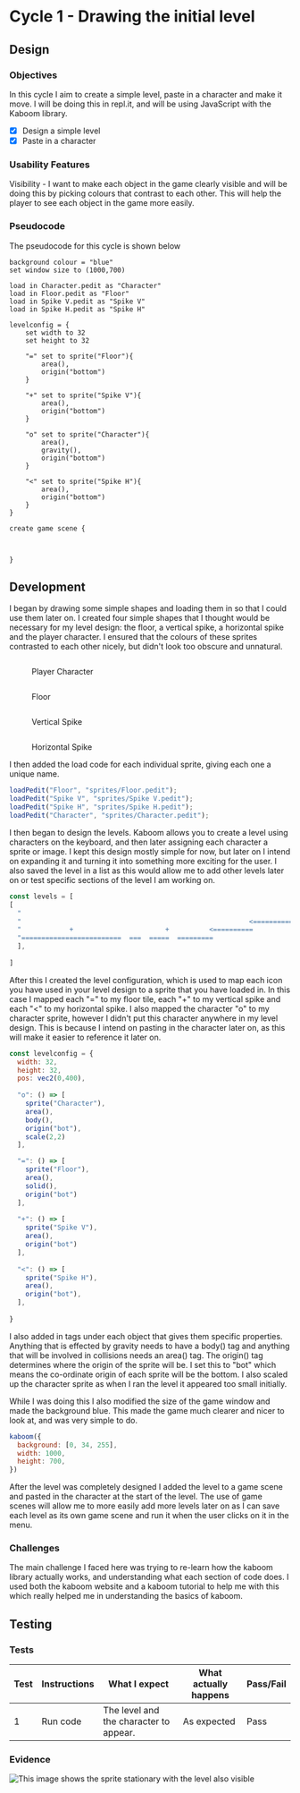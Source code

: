 # Cycle 1 - Drawing the initial level

## Design

### Objectives

In this cycle I aim to create a simple level, paste in a character and make it move. I will be doing this in repl.it, and will be using JavaScript with the Kaboom library.&#x20;

* [x] Design a simple level
* [x] Paste in a character

### Usability Features

Visibility - I want to make each object in the game clearly visible and will be doing this by picking colours that contrast to each other. This will help the player to see each object in the game more easily.

### Pseudocode

The pseudocode for this cycle is shown below

```
background colour = "blue"
set window size to (1000,700)

load in Character.pedit as "Character"
load in Floor.pedit as "Floor"
load in Spike V.pedit as "Spike V"
load in Spike H.pedit as "Spike H"

levelconfig = {
    set width to 32
    set height to 32

    "=" set to sprite("Floor"){
        area(),
        origin("bottom")
    }
    
    "+" set to sprite("Spike V"){
        area(),
        origin("bottom")
    }

    "o" set to sprite("Character"){
        area(),
        gravity(),
        origin("bottom")
    }

    "<" set to sprite("Spike H"){
        area(),
        origin("bottom")
    }
}

create game scene {
    
    

}
```

## Development

I began by drawing some simple shapes and loading them in so that I could use them later on. I created four simple shapes that I thought would be necessary for my level design: the floor, a vertical spike, a horizontal spike and the player character. I ensured that the colours of these sprites contrasted to each other nicely, but didn't look too obscure and unnatural.&#x20;

<figure><img src="../.gitbook/assets/image (5) (2).png" alt=""><figcaption><p>Player Character</p></figcaption></figure>

<figure><img src="../.gitbook/assets/image.png" alt=""><figcaption><p>Floor</p></figcaption></figure>

<figure><img src="../.gitbook/assets/image (14).png" alt=""><figcaption><p>Vertical Spike</p></figcaption></figure>

<figure><img src="../.gitbook/assets/image (19).png" alt=""><figcaption><p>Horizontal Spike</p></figcaption></figure>

I then added the load code for each individual sprite, giving each one a unique name.

```javascript
loadPedit("Floor", "sprites/Floor.pedit");
loadPedit("Spike V", "sprites/Spike V.pedit");
loadPedit("Spike H", "sprites/Spike H.pedit");
loadPedit("Character", "sprites/Character.pedit");
```

I then began to design the levels. Kaboom allows you to create a level using characters on the keyboard, and then later assigning each character a sprite or image. I kept this design mostly simple for now, but later on I intend on expanding it and turning it into something more exciting for the user. I also saved the level in a list as this would allow me to add other levels later on or test specific sections of the level I am working on.

```javascript
const levels = [
[
  "                                                                       ",
  "                                                         <=============",
  "            +                       +          <==========            ",
  "=========================  ===  =====  =========                       "
  ],
 
]
```

After this I created the level configuration, which is used to map each icon you have used in your level design to a sprite that you have loaded in. In this case I mapped each "=" to my floor tile, each "+" to my vertical spike and each "<" to my horizontal spike. I also mapped the character "o" to my character sprite, however I didn't put this character anywhere in my level design. This is because I intend on pasting in the character later on, as this will make it easier to reference it later on.

```javascript
const levelconfig = {
  width: 32,
  height: 32,
  pos: vec2(0,400),
  
  "o": () => [
    sprite("Character"),
    area(),
    body(),
    origin("bot"),
    scale(2,2)
  ],

  "=": () => [
    sprite("Floor"),
    area(),
    solid(),
    origin("bot")
  ],
  
  "+": () => [
    sprite("Spike V"),
    area(),
    origin("bot") 
  ],
  
  "<": () => [
    sprite("Spike H"),
    area(),
    origin("bot"),
  ],
 
}

```

I also added in tags under each object that gives them specific properties. Anything that is effected by gravity needs to have a body() tag and anything that will be involved in collisions needs an area() tag. The origin() tag determines where the origin of the sprite will be. I set this to "bot" which means the co-ordinate origin of each sprite will be the bottom. I also scaled up the character sprite as when I ran the level it appeared too small initially.

While I was doing this I also modified the size of the game window and made the background blue. This made the game much clearer and nicer to look at, and was very simple to do.

```javascript
kaboom({
  background: [0, 34, 255],
  width: 1000,
  height: 700,
})
```

After the level was completely designed I added the level to a game scene and pasted in the character at the start of the level. The use of game scenes will allow me to more easily add more levels later on as I can save each level as its own game scene and run it when the user clicks on it in the menu.

### Challenges

The main challenge I faced here was trying to re-learn how the kaboom library actually works, and understanding what each section of code does. I used both the kaboom website and a kaboom tutorial to help me with this which really helped me in understanding the basics of kaboom.

## Testing

### Tests

| Test | Instructions | What I expect                          | What actually happens | Pass/Fail |
| ---- | ------------ | -------------------------------------- | --------------------- | --------- |
| 1    | Run code     | The level and the character to appear. | As expected           | Pass      |

### Evidence

![This image shows the sprite stationary with the level also visible](<../.gitbook/assets/image (9) (2).png>)
